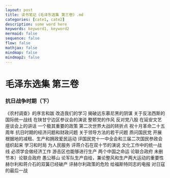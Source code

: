 ```yaml
---
layout: post
title: 读书笔记《毛泽东选集 第三卷》.md
categories: [cate1, cate2]
description: some word here
keywords: keyword1, keyword2
mermaid: false
sequence: false
flow: false
mathjax: false
mindmap: false
mindmap2: false
---
```

# 毛泽东选集 第三卷  

### 抗日战争时期（下）

《农村调查》的序言和跋
改造我们的学习
揭破远东慕尼黑的阴谋
关于反法西斯的国际统一战线 
在陕甘宁边区参议会的演说
整顿党的作风
反对党八股
在延安文艺座谈会上的讲话
一个极其重要的政策
第二次世界大战的转折点
祝十月革命二十五周年
抗日时期的经济问题和财政问题
关于领导方法的若干问题
质问国民党 
开展根据地的减租、生产和拥政爱民运动 
评国民党十一中全会和三届二次国民参政会 
组织起来
学习和时局
为人民服务
评蒋介石在双十节的演说
文化工作中的统一战线
必须学会做经济工作
游击区也能够进行生产
两个中国之命运
论联合政府
    未删节本〕论联合政府
愚公移山
论军队生产自给，兼论整风和生产两大运动的重要性
赫尔利和蒋介石的双簧已经破产
评赫尔利政策的危险
给福斯特同志的电报
对日寇的最后一战